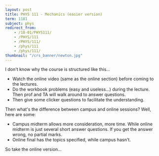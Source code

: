 ```yaml
---
layout: post
title: PHYS 111 - Mechanics (easier version)
term: 1181
subject: phys
redirect_from:
    - /18-01/PHYS111/
    - /PHYS/111
    - /PHYS/111/
    - /phys/111
    - /phys/111/
thumbnail: "/crs_banner/newton.jpg"
---
```


I don't know why the course is structured like this...
- Watch the online video (same as the online section) before coming to the lectures.
- Do the workbook problems (easy and useless...) during the lecture. Then prof and TA will walk around to answer questions.
- Then give some clicker questions to facilitate the understanding.

Then what's the difference between campus and online sessions? Well, here are some:
- Campus midterm allows more consideration, more time. While online midterm is just several  short answer questions. If you get the answer wrong, no partial marks.
- Online final has the topics specified, while campus hasn't.

So take the online version...
